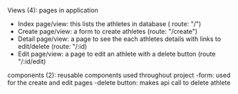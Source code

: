 Views (4): pages in application

- Index page/view: this lists the athletes in database ( route: "/")
- Create page/view: a form to create athletes (route: "/create")
- Detail page/view: a page to see the each athletes details with links to edit/delete (route: "/:id)
- Edit page/view: a page to edit an athlete with a delete button (route "/:id/edit)

components (2): reusable components used throughout project
-form: used for the create and edit pages
-delete button: makes api call to delete athlete
